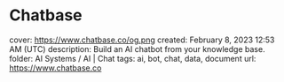 # Chatbase

cover: https://www.chatbase.co/og.png
created: February 8, 2023 12:53 AM (UTC)
description: Build an AI chatbot from your knowledge base.
folder: AI Systems / AI | Chat
tags: ai, bot, chat, data, document
url: https://www.chatbase.co